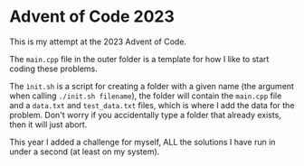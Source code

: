 # Advent of Code 2023
This is my attempt at the 2023 Advent of Code.

The ``main.cpp`` file in the outer folder is a template for how I like to start coding these problems.

The ``ìnit.sh`` is a script for creating a folder with a given name (the argument when calling ``./init.sh filename``), the folder will contain the ``main.cpp`` file and a ``data.txt`` and ``test_data.txt`` files, which is where I add the data for the problem. Don't worry if you accidentally type a folder that already exists, then it will just abort.


This year I added a challenge for myself, ALL the solutions I have run in under a second (at least on my system).
